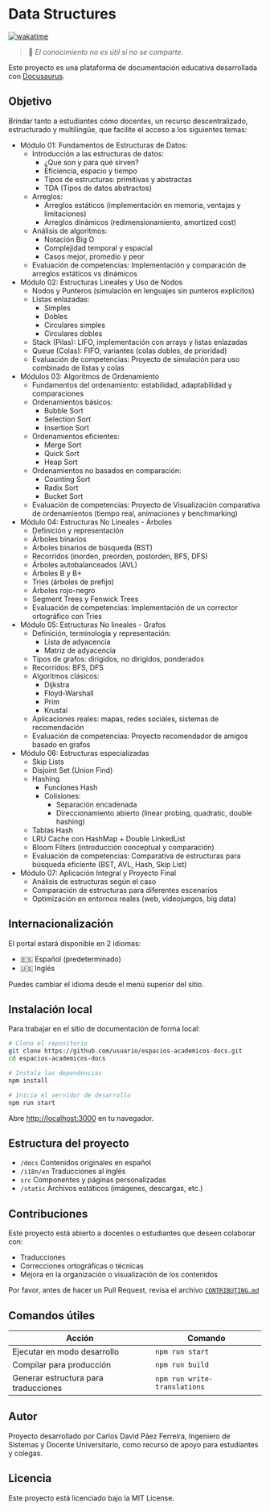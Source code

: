 # Data Structures

[![wakatime](https://wakatime.com/badge/user/8ef73281-6d0a-4758-af11-fd880ca3009c/project/d0d1eba8-1a28-4769-b63d-63d44de5c9c9.svg)](https://wakatime.com/badge/user/8ef73281-6d0a-4758-af11-fd880ca3009c/project/d0d1eba8-1a28-4769-b63d-63d44de5c9c9?for-the-style=badge)

> 🌟 *El conocimiento no es útil si no se comparte.*

Este proyecto es una plataforma de documentación educativa desarrollada con [Docusaurus](https://docusaurus.io/).

## Objetivo

Brindar tanto a estudiantes cómo docentes, un recurso descentralizado, estructurado y multilingüe, que facilite el acceso a los siguientes temas:

- Módulo 01: Fundamentos de Estructuras de Datos:
  - Introducción a las estructuras de datos:
    - ¿Que son y para qué sirven?
    - Eficiencia, espacio y tiempo
    - Tipos de estructuras: primitivas y abstractas
    - TDA (Tipos de datos abstractos)
  - Arreglos:
    - Arreglos estáticos (implementación en memoria, ventajas y limitaciones)
    - Arreglos dinámicos (redimensionamiento, amortized cost)
  - Análisis de algoritmos:
    - Notación Big O
    - Complejidad temporal y espacial
    - Casos mejor, promedio y peor
  - Evaluación de competencias: Implementación y comparación de arreglos estáticos vs dinámicos
- Módulo 02: Estructuras Lineales y Uso de Nodos
  - Nodos y Punteros (simulación en lenguajes sin punteros explícitos)
  - Listas enlazadas:
    - Simples
    - Dobles
    - Circulares simples
    - Circulares dobles
  - Stack (Pilas): LIFO, implementación con arrays y listas enlazadas
  - Queue (Colas): FIFO, variantes (colas dobles, de prioridad)
  - Evaluación de competencias: Proyecto de simulación para uso combinado de listas y colas
- Módulos 03: Algoritmos de Ordenamiento
  - Fundamentos del ordenamiento: estabilidad, adaptabilidad y comparaciones
  - Ordenamientos básicos:
    - Bubble Sort
    - Selection Sort
    - Insertion Sort
  - Ordenamientos eficientes:
    - Merge Sort
    - Quick Sort
    - Heap Sort
  - Ordenamientos no basados en comparación:
    - Counting Sort
    - Radix Sort
    - Bucket Sort
  - Evaluación de competencias: Proyecto de Visualización comparativa de ordenamientos (tiempo real, animaciones y benchmarking)
- Módulo 04: Estructuras No Lineales - Árboles
  - Definición y representación
  - Árboles binarios
  - Árboles binarios de búsqueda (BST)
  - Recorridos (inorden, preorden, postorden, BFS, DFS)
  - Árboles autobalanceados (AVL)
  - Árboles B y B+
  - Tries (árboles de prefijo)
  - Árboles rojo-negro
  - Segment Trees y Fenwick Trees
  - Evaluación de competencias: Implementación de un corrector ortográfico con Tries
- Módulo 05: Estructuras No lineales - Grafos
  - Definición, terminología y representación:
    - Lista de adyacencia
    - Matriz de adyacencia
  - Tipos de grafos: dirigidos, no dirigidos, ponderados
  - Recorridos: BFS, DFS
  - Algoritmos clásicos:
    - Dijkstra
    - Floyd-Warshall
    - Prim
    - Krustal
  - Aplicaciones reales: mapas, redes sociales, sistemas de recomendación
  - Evaluación de competencias: Proyecto recomendador de amigos basado en grafos
- Módulo 06: Estructuras especializadas
  - Skip Lists
  - Disjoint Set (Union Find)
  - Hashing
    - Funciones Hash
    - Colisiones:
      - Separación encadenada
      - Direccionamiento abierto (linear probing, quadratic, double hashing)
  - Tablas Hash
  - LRU Cache con HashMap + Double LinkedList
  - Bloom Filters (introducción conceptual y comparación)
  - Evaluación de competencias: Comparativa de estructuras para búsqueda eficiente (BST, AVL, Hash, Skip List)
- Módulo 07: Aplicación Integral y Proyecto Final
  - Análisis de estructuras según el caso
  - Comparación de estructuras para diferentes escenarios
  - Optimización en entornos reales (web, videojuegos, big data)

## Internacionalización

El portal estará disponible en 2 idiomas:

- 🇪🇸 Español (predeterminado)
- 🇺🇸 Inglés

Puedes cambiar el idioma desde el menú superior del sitio.

## Instalación local

Para trabajar en el sitio de documentación de forma local:

```bash
# Clona el repositorio
git clone https://github.com/usuario/espacios-academicos-docs.git
cd espacios-academicos-docs

# Instala las dependencias
npm install

# Inicia el servidor de desarrollo
npm run start
```

Abre <http://localhost:3000> en tu navegador.

## Estructura del proyecto

- `/docs` Contenidos originales en español
- `/i18n/en` Traducciones al inglés
- `src` Componentes y páginas personalizadas
- `/static` Archivos estáticos (imágenes, descargas, etc.)

## Contribuciones

Este proyecto está abierto a docentes o estudiantes que deseen colaborar con:

- Traducciones
- Correcciones ortográficas o técnicas
- Mejora en la organización o visualización de los contenidos

Por favor, antes de hacer un Pull Request, revisa el archivo [`CONTRIBUTING.md`](./CONTRIBUTING.md)

## Comandos útiles

|Acción|Comando|
|--|--|
|Ejecutar en modo desarrollo|`npm run start`|
|Compilar para producción|`npm run build`|
|Generar estructura para traducciones|`npm run write-translations`|

## Autor

Proyecto desarrollado por Carlos David Páez Ferreira, Ingeniero de Sistemas y Docente Universitario, como recurso de apoyo para estudiantes y colegas.

## Licencia

Este proyecto está licenciado bajo la MIT License.
